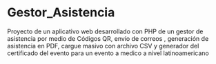 # Gestor_Asistencia
Proyecto de un aplicativo web desarrollado con PHP de un gestor de asistencia por medio de Códigos QR, envío de correos , generación de asistencia en PDF, cargue masivo con archivo CSV y generador del certificado del evento para un evento a medico a nivel latinoamericano
